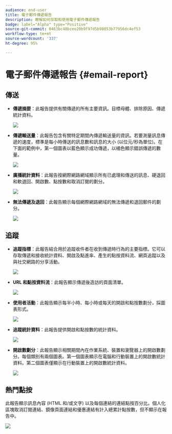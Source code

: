 ```yaml
---
audience: end-user
title: 電子郵件傳遞報告
description: 瞭解如何存取和使用電子郵件傳遞報告
badge: label="Alpha" type="Positive"
source-git-commit: 0463bc48bcee20b9f97d5b98053b77956dc4ef53
workflow-type: tm+mt
source-wordcount: '337'
ht-degree: 95%

---
```


# 電子郵件傳遞報告 {#email-report}

## 傳送

* **傳遞摘要**：此報告提供有關傳遞的所有主要資訊。目標母體、排除原因、傳遞統計資料。

  ![](assets/reporting3.png)

* **傳遞輸送量**：此報告包含有關特定期間內傳遞輸送量的資訊。若要測量訊息傳遞的速度，標準是每小時傳送的訊息數和訊息的大小 (以位元/秒為單位)。在下面的範例中，第一個圖表以藍色顯示成功傳遞，以橘色顯示錯誤傳遞的數量。

  ![](assets/reporting3bis.png)

* **廣播統計資料**：此報告按網際網路網域顯示所有已處理和傳送的訊息、硬退回和軟退回、開啟數、點按數和取消訂閱的劃分。

  ![](assets/reporting4.png)

* **無法傳遞及退回**：此報告顯示每個網際網路網域的無法傳遞和退回郵件的劃分。

  ![](assets/reporting5.png)

## 追蹤

* **追蹤指標**：此報告結合用於追蹤收件者在收到傳遞時行為的主要指標。它可以存取傳遞和接收統計資料、開啟及點進率、產生的點按資料流、網頁追蹤以及與社交網路的分享活動。

  ![](assets/reporting6.png)

* **URL 和點按資料流**：此報告顯示傳遞後造訪的頁面清單。

  ![](assets/reporting7.png)

* **使用者活動**：此報告顯示每半小時、每小時或每天的開啟和點按數劃分，採圖表形式。

  ![](assets/reporting8.png)

* **追蹤統計資料**：此報告提供開啟和點按數的統計資料。

  ![](assets/reporting9.png)

* **開啟數劃分**：此報告顯示相關期間內在作業系統、裝置和瀏覽器上的開啟數劃分。每個類別有兩個圖表。第一個圖表顯示在電腦和行動裝置上的開啟數統計資料。第二個圖表僅顯示在行動裝置上的開啟數統計資料。

  ![](assets/reporting10.png)

## 熱門點按

此報告顯示訊息內容 (HTML 和/或文字) 以及每個連結的連結點按百分比。個人化區塊取消訂閱連結、鏡像頁面連結和優惠連結有計入總累計點按數，但不顯示在報告中。

![](assets/reporting11.png)
